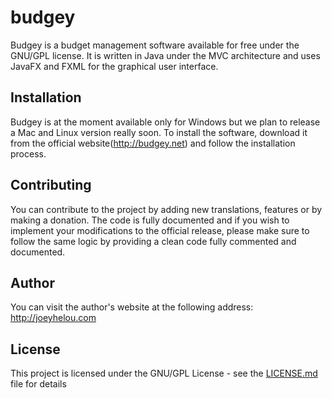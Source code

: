 # budgey

Budgey is a budget management software available for free under the GNU/GPL license. It is written in Java under the MVC architecture and uses JavaFX and FXML for the graphical user interface.


## Installation

Budgey is at the moment available only for Windows but we plan to release a Mac and Linux version really soon.
To install the software, download it from the official website(http://budgey.net) and follow the installation process.

## Contributing

You can contribute to the project by adding new translations, features or by making a donation.
The code is fully documented and if you wish to implement your modifications to the official release, please make sure to follow the same logic by providing a clean code fully commented and documented.

## Author

You can visit the author's website at the following address: http://joeyhelou.com

## License

This project is licensed under the GNU/GPL License - see the [LICENSE.md](https://github.com/jhelou96/budgey/blob/master/LICENSE) file for details
